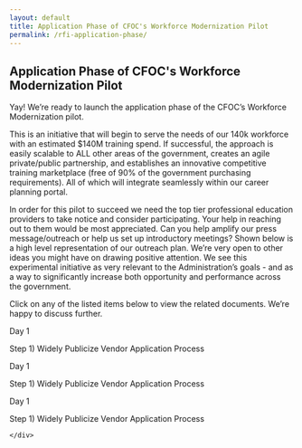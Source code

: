 ```yaml
---
layout: default
title: Application Phase of CFOC's Workforce Modernization Pilot
permalink: /rfi-application-phase/
---
```


<section class="usa-graphic-list">
    <div class="grid-container">
        <h1 class="column-centered-heading margin-bottom-1">Application Phase of CFOC's Workforce Modernization Pilot</h1>
        <div class="usa-graphic-list__row margin-bottom-1">
            <p class="font-sans-sm margin-top-0">
             Yay! We’re ready to launch the application phase of the CFOC’s Workforce Modernization pilot.
          </p>
          <p>This is an initiative that will begin to serve the needs of our 140k workforce with an estimated $140M training spend. If successful, the approach is easily scalable to ALL other areas of the government, creates an agile private/public partnership, and establishes an innovative competitive training marketplace (free of 90% of the government purchasing requirements). All of which will integrate seamlessly within our career planning portal. </p>
          <p>In order for this pilot to succeed we need the top tier professional education providers to take notice and consider participating. Your help in reaching out to them would be most appreciated. Can you help amplify our press message/outreach or help us set up introductory meetings? Shown below is a high level representation of our outreach plan. We’re very open to other ideas you might have on drawing positive attention. We see this experimental initiative as very relevant to the Administration’s goals - and as a way to significantly increase both opportunity and performance across the government.</p>    
          <p>Click on any of the listed items below to view the related documents. We’re happy to discuss further.</p>
       </div>
              <div class="grid-row">
                <div class="tablet:grid-col">
                    <p>Day 1</p>
                    <p>Step 1) Widely Publicize Vendor Application Process</p>
                </div>
                <div class="tablet:grid-col">
                    <p>Day 1</p>
                    <p>Step 1) Widely Publicize Vendor Application Process</p>
                 </div>
                <div class="tablet:grid-col">
                  <p>Day 1</p>
                   <p>Step 1) Widely Publicize Vendor Application Process</p>
                  </div>
               </div>




    </div>
</section>
